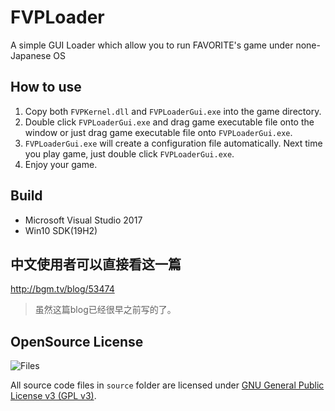 # FVPLoader 


A simple GUI Loader which allow you to run FAVORITE's game under none-Japanese OS  

## How to use
1. Copy both `FVPKernel.dll` and `FVPLoaderGui.exe` into the game directory.
2. Double click `FVPLoaderGui.exe` and drag game executable file onto the window or just drag game executable file onto `FVPLoaderGui.exe`.
3. `FVPLoaderGui.exe` will create a configuration file automatically. Next time you play game, just double click `FVPLoaderGui.exe`.
4. Enjoy your game.


## Build
- Microsoft Visual Studio 2017
- Win10 SDK(19H2)


## 中文使用者可以直接看这一篇
http://bgm.tv/blog/53474 
>虽然这篇blog已经很早之前写的了。

## OpenSource License  

![Files](https://www.gnu.org/graphics/gplv3-127x51.png)

All source code files in `source` folder are licensed under [GNU General Public License v3 (GPL v3)](https://www.gnu.org/licenses/gpl-3.0.en.html).

